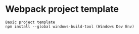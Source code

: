 # Webpack project template
```
Basic project template
npm install --global windows-build-tool (Windows Dev Env)
```
